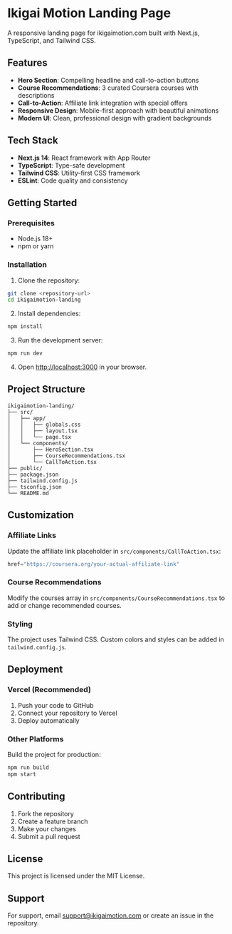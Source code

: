 # Ikigai Motion Landing Page

A responsive landing page for ikigaimotion.com built with Next.js, TypeScript, and Tailwind CSS.

## Features

- **Hero Section**: Compelling headline and call-to-action buttons
- **Course Recommendations**: 3 curated Coursera courses with descriptions
- **Call-to-Action**: Affiliate link integration with special offers
- **Responsive Design**: Mobile-first approach with beautiful animations
- **Modern UI**: Clean, professional design with gradient backgrounds

## Tech Stack

- **Next.js 14**: React framework with App Router
- **TypeScript**: Type-safe development
- **Tailwind CSS**: Utility-first CSS framework
- **ESLint**: Code quality and consistency

## Getting Started

### Prerequisites

- Node.js 18+ 
- npm or yarn

### Installation

1. Clone the repository:
```bash
git clone <repository-url>
cd ikigaimotion-landing
```

2. Install dependencies:
```bash
npm install
```

3. Run the development server:
```bash
npm run dev
```

4. Open [http://localhost:3000](http://localhost:3000) in your browser.

## Project Structure

```
ikigaimotion-landing/
├── src/
│   ├── app/
│   │   ├── globals.css
│   │   ├── layout.tsx
│   │   └── page.tsx
│   └── components/
│       ├── HeroSection.tsx
│       ├── CourseRecommendations.tsx
│       └── CallToAction.tsx
├── public/
├── package.json
├── tailwind.config.js
├── tsconfig.json
└── README.md
```

## Customization

### Affiliate Links
Update the affiliate link placeholder in `src/components/CallToAction.tsx`:
```typescript
href="https://coursera.org/your-actual-affiliate-link"
```

### Course Recommendations
Modify the courses array in `src/components/CourseRecommendations.tsx` to add or change recommended courses.

### Styling
The project uses Tailwind CSS. Custom colors and styles can be added in `tailwind.config.js`.

## Deployment

### Vercel (Recommended)
1. Push your code to GitHub
2. Connect your repository to Vercel
3. Deploy automatically

### Other Platforms
Build the project for production:
```bash
npm run build
npm start
```

## Contributing

1. Fork the repository
2. Create a feature branch
3. Make your changes
4. Submit a pull request

## License

This project is licensed under the MIT License.

## Support

For support, email support@ikigaimotion.com or create an issue in the repository. 